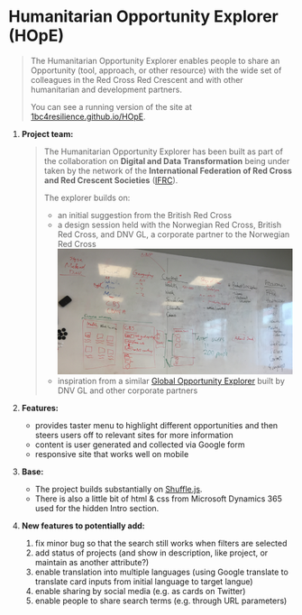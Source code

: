 # Humanitarian Opportunity Explorer (HOpE)
>The Humanitarian Opportunity Explorer enables people to share an Opportunity (tool, approach, or other resource) with the wide set of colleagues in the Red Cross Red Crescent and with other humanitarian and development partners.
>
>You can see a running version of the site at [1bc4resilience.github.io/HOpE](https://1bc4resilience.github.io/HOpE/).

1. **Project team:**
   > The Humanitarian Opportunity Explorer has been built as part of the collaboration on **Digital and Data Transformation** being under taken by the network of the **International Federation of Red Cross and Red Crescent Societies** ([IFRC](http://www.ifrc.org)).
   >
   > The explorer builds on:
   >   + an initial suggestion from the British Red Cross 
   >   + a design session held with the Norwegian Red Cross, British Red Cross, and DNV GL, a corporate partner to the Norwegian Red Cross
   >     ![Opportunity Explorer design and MVP](./img/Opportunity-Explorer-MVP.png)
   >   + inspiration from a similar [Global Opportunity Explorer](https://goexplorer.org) built by DNV GL and other corporate partners

1. **Features:**
   + provides taster menu to highlight different opportunities and then steers users off to relevant sites for more information
   + content is user generated and collected via Google form
   + responsive site that works well on mobile

1. **Base:**
   + The project builds substantially on [Shuffle.js](https://vestride.github.io/Shuffle).
   + There is also a little bit of html & css from Microsoft Dynamics 365 used for the hidden Intro section.

1. **New features to potentially add:**
   1. fix minor bug so that the search still works when filters are selected
   1. add status of projects (and show in description, like project, or maintain as another attribute?)
   1. enable translation into multiple languages (using Google translate to translate card inputs from initial language to target langue)
   1. enable sharing by social media (e.g. as cards on Twitter)
   1. enable people to share search terms (e.g. through URL parameters)


